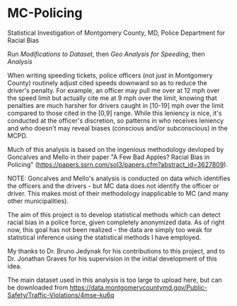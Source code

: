 # MC-Policing
Statistical Investigation of Montgomery County, MD, Police Department for Racial Bias 

Run *Modifications to Dataset*, then *Geo Analysis for Speeding*, then *Analysis*

When writing speeding tickets, police officers (not just in Montgomery County) routinely adjust cited speeds downward so as to reduce the driver's penalty. For example, an officer may pull me over at 12 mph over the speed limit but actually cite me at 9 mph over the limit, knowing that penalties are much harsher for drivers caught in [10-19] mph over the limit compared to those cited in the [0,9] range. While this leniency is nice, it's conducted at the officer's discretion, so patterns in who receives leniency and who doesn't may reveal biases (conscious and/or subconscious) in the MCPD. 

Much of this analysis is based on the ingenious methodology devloped by Goncalves and Mello in their paper "A Few Bad Apples? Racial Bias in Policing" (https://papers.ssrn.com/sol3/papers.cfm?abstract_id=3627809). 

NOTE: Goncalves and Mello's analysis is conducted on data which identifies the officers and the drivers - but MC data does not identify the officer or driver. This makes most of their methodology inapplicable to MC (and many other municipalities).

The aim of this project is to develop statistical methods which can detect racial bias in a police force, given completely anonymized data. As of right now, this goal has not been realized - the data are simply too weak for statistical inference using the statistical methods I have employed.

My thanks to Dr. Bruno Jedynak for his contributions to this project, and to Dr. Jonathan Graves for his supervision in the initial development of this idea.

The main dataset used in this analysis is too large to upload here, but can be downloaded from https://data.montgomerycountymd.gov/Public-Safety/Traffic-Violations/4mse-ku6q
